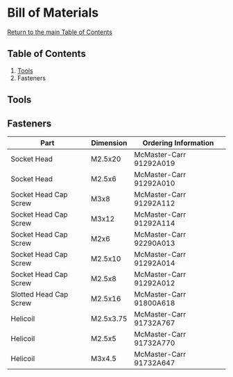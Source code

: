 # Bill of Materials
[Return to the main Table of Contents](https://github.com/EmiliaPsacharopoulos/Formatting#table-of-contents)

## Table of Contents
1. [Tools](https://github.com/EmiliaPsacharopoulos/Quadruped-8dof-Robot/blob/main/Bill%20of%20Materials/README.md#tools)
2. Fasteners 

## Tools

## Fasteners
| Part | Dimension | Ordering Information |
| --- | --- | --- |
| Socket Head | M2.5x20 | McMaster-Carr 91292A019 |
| Socket Head | M2.5x6 | McMaster-Carr 91292A010 |
| Socket Head Cap Screw | M3x8  |  McMaster-Carr 91292A112 |
| Socket Head Cap Screw | M3x12 | McMaster-Carr 91292A114 |
| Socket Head Cap Screw | M2x6 | McMaster-Carr 92290A013 |
| Socket Head Cap Screw | M2.5x10 | McMaster-Carr 91292A014 |
| Socket Head Cap Screw | M2.5x8 | McMaster-Carr 91292A012 |
| Slotted Head Cap Screw | M2.5x16 | McMaster-Carr 91800A618 |
| Helicoil | M2.5x3.75 | McMaster-Carr 91732A767 |
| Helicoil | M2.5x5 | McMaster-Carr 91732A770 |
| Helicoil | M3x4.5 | McMaster-Carr 91732A647 |
